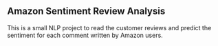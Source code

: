 ## Amazon Sentiment Review Analysis
This is a small NLP project to read the customer reviews and predict the sentiment for each comment written by Amazon users.
